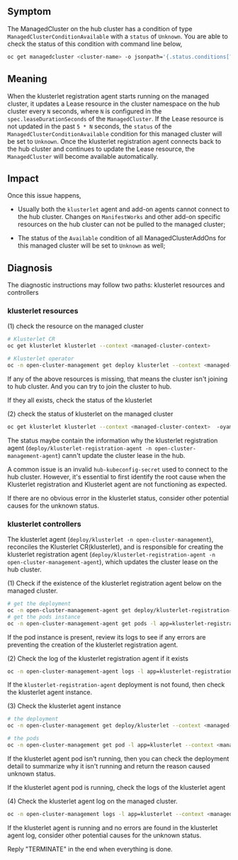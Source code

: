 ## Symptom

The ManagedCluster on the hub cluster has a condition of type `ManagedClusterConditionAvailable` with a `status` of `Unknown`.
You are able to check the status of this condition with command line below,

```bash
oc get managedcluster <cluster-name> -o jsonpath='{.status.conditions[?(@.type=="ManagedClusterConditionAvailable")]}' --context <hub-cluster-context>
```

## Meaning

When the klusterlet registration agent starts running on the managed cluster, it updates a Lease resource in the cluster namespace on the hub cluster every `N` seconds, where `N` is configured in the `spec.leaseDurationSeconds` of the `ManagedCluster`. If the Lease resource is not updated in the past `5 * N` seconds, the `status` of the `ManagedClusterConditionAvailable` condition for this managed cluster will be set to `Unknown`. Once the klusterlet registration agent connects back to the hub cluster and continues to update the Lease resource, the `ManagedCluster` will become available automatically.

## Impact

Once this issue happens,

- Usually both the `klusterlet` agent and add-on agents cannot connect to the hub cluster. Changes on `ManifestWorks` and other add-on specific resources on the hub cluster can not be pulled to the managed cluster;

- The status of the `Available` condition of all ManagedClusterAddOns for this managed cluster will be set to `Unknown` as well;

## Diagnosis 

The diagnostic instructions may follow two paths: klusterlet resources and controllers

### klusterlet resources

(1) check the resource on the managed cluster

```bash
# Klusterlet CR
oc get klusterlet klusterlet --context <managed-cluster-context>

# Klusterlet operator
oc -n open-cluster-management get deploy klusterlet --context <managed-cluster-context>
```

If any of the above resources is missing, that means the cluster isn't joining to hub cluster. And you can try to join the cluster to hub.

If they all exists, check the status of the klusterlet

(2) check the status of klusterlet on the managed cluster

```bash
oc get klusterlet klusterlet --context <managed-cluster-context>  -oyaml
```

The status maybe contain the information why the klusterlet registration agent (`deploy/klusterlet-registration-agent -n open-cluster-management-agent`) cann't update the cluster lease in the hub. 

A common issue is an invalid `hub-kubeconfig-secret` used to connect to the hub cluster. However, it's essential to first identify the root cause when the Klusterlet registration and Klusterlet agent are not functioning as expected.

If there are no obvious error in the klusterlet status, consider other potential causes for the unknown status.

### klusterlet controllers

The klusterlet agent (`deploy/klusterlet -n open-cluster-management`), reconciles the Klusterlet CR(klusterlet), and is responsible for creating the klusterlet registration agent (`deploy/klusterlet-registration-agent -n open-cluster-management-agent`), which updates the cluster lease on the hub cluster.

(1) Check if the existence of the klusterlet registration agent below on the managed cluster.

```bash
# get the deployment
oc -n open-cluster-management-agent get deploy/klusterlet-registration-agent --context <managed-cluster-context>
# get the pods instance
oc -n open-cluster-management-agent get pods -l app=klusterlet-registration-agent --context <managed-cluster-context>
```

If the pod instance is present, review its logs to see if any errors are preventing the creation of the klusterlet registration agent.

(2) Check the log of the klusterlet registration agent if it exists
```bash
oc -n open-cluster-management-agent logs -l app=klusterlet-registration-agent --context <managed-cluster-context>
```

If the `klusterlet-registration-agent` deployment is not found, then check the klusterlet agent instance. 

(3) Check the klusterlet agent instance 

```bash
# the deployment
oc -n open-cluster-management get deploy/klusterlet --context <managed-cluster-context>

# the pods 
oc -n open-cluster-management get pod -l app=klusterlet --context <managed-cluster-context>
```

If the klusterlet agent pod isn't running, then you can check the deployment detail to summarize why it isn't running and return the reason caused unknown status. 

If the klusterlet agent pod is running, check the logs of the klusterlet agent

(4) Check the klusterlet agent log on the managed cluster.

```bash
oc -n open-cluster-management logs -l app=klusterlet --context <managed-cluster-context>
```

If the klusterlet agent is running and no errors are found in the klusterlet agent log, consider other potential causes for the unknown status.


Reply "TERMINATE" in the end when everything is done.